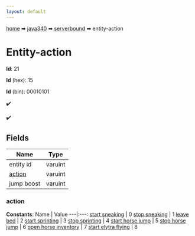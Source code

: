 ```yaml
---
layout: default
---
```


[home](/) ➡ [java340](/protocol/java340) ➡ [serverbound](/protocol/java340/serverbound) ➡ entity-action

# Entity-action

**Id**: 21

**Id** (hex): 15

**Id** (bin): 00010101

✔️

✔️

## Fields

Name | Type
---|---
entity id | varuint
[action](#action) | varuint
jump boost | varuint

### action

**Constants**:
Name | Value
---|:---:
[start sneaking](action_start-sneaking) | 0
[stop sneaking](action_stop-sneaking) | 1
[leave bed](action_leave-bed) | 2
[start sprinting](action_start-sprinting) | 3
[stop sprinting](action_stop-sprinting) | 4
[start horse jump](action_start-horse-jump) | 5
[stop horse jump](action_stop-horse-jump) | 6
[open horse inventory](action_open-horse-inventory) | 7
[start elytra flying](action_start-elytra-flying) | 8

